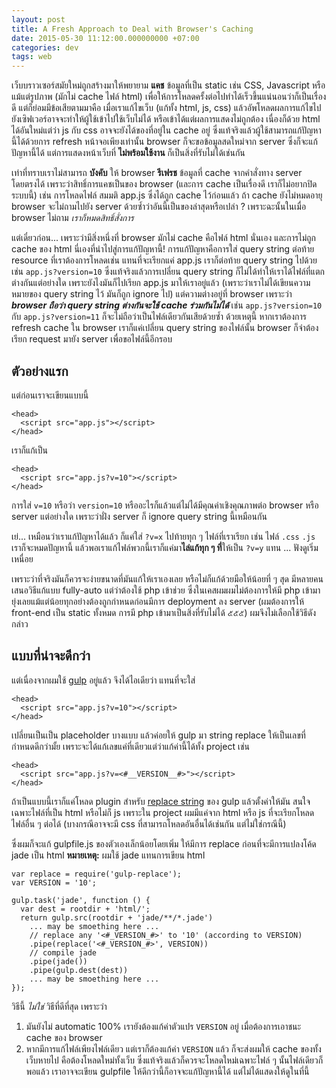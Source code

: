 ```yaml
---
layout: post
title: A Fresh Approach to Deal with Browser's Caching
date: 2015-05-30 11:12:00.000000000 +07:00
categories: dev
tags: web
---
```

เว็บบราวเซอร์สมัยใหม่ถูกสร้างมาให้พยายาม **แคช** ข้อมูลที่เป็น static เช่น CSS, Javascript หรือแม้แต่รูปภาพ (มักไม่ cache ไฟล์ html) เพื่อให้การโหลดครั้งต่อไปทำได้เร็วขึ้นแน่นอนว่าก็เป็นเรื่องดี​ แต่ก็ย่อมมีข้อเสียตามมาคือ เมื่อเราแก้ไขเว็บ (แก้ทั้ง html, js, css) แล้วอัพโหลดผลการแก้ไขไปยังเซิฟเวอร์อาจจะทำให้ผู้ใช้เข้าไปใช้เว็บไม่ได้ หรือเข้าได้แต่ผลการแสดงไม่ถูกต้อง เนื่องก็ด้วย html ได้อันใหม่แต่ว่า js กับ css อาจจะยังได้ของที่อยู่ใน cache อยู่ ซึ่งแท้จริงแล้วผู้ใช้สามารถแก้ปัญหานี้ได้ด้วยการ refresh หน้าจอเพียงเท่านั้น browser ก็จะขอข้อมูลสดใหม่จาก server ซึ่งก็จะแก้ปัญหานี้ได้ แต่การแสดงหน้าเว็บที่ **ไม่พร้อมใช้งาน** ก็เป็นสิ่งที่รับไม่ได้เช่นกัน

เท่าที่ทราบเราไม่สามารถ **บังคับ** ให้ browser **รีเฟรช** ข้อมูลที่ cache จากคำสั่งทาง server โดยตรงได้ เพราะว่าสิทธิ์การแคชเป็นของ browser (และการ cache เป็นเรื่องดี เราก็ไม่อยากปิดระบบนี้) เช่น การโหลดไฟล์ สมมติ app.js ซึ่งได้ถูก cache ไว้ก่อนแล้ว ถ้า cache ยังไม่หมดอายุ browser จะไม่ถามไปยัง server ด้วยซ้ำว่าอันนี้เป็นของล่าสุดหรือเปล่า ? เพราะฉะนั้นในเมื่อ browser ไม่ถาม *เราก็หมดสิทธิ์สั่งการ*

แต่เดี๋ยวก่อน... เพราะว่ามีสิ่งหนึ่งที่ browser มักไม่ cache คือไฟล์ html นั่นเอง และการไม่ถูก cache ของ html นี่เองที่นำไปสู่การแก้ปัญหานี้! การแก้ปัญหาคือการใส่ query string ต่อท้าย resource ที่เราต้องการโหลดเช่น แทนที่จะเรียกแค่ app.js เราก็ต่อท้าย query string ไปด้วยเช่น `app.js?version=10` ซึ่งแท้จริงแล้วการเปลี่ยน query string ก็ไม่ได้ทำให้เราได้ไฟล์ที่แตกต่างกันแต่อย่างใด เพราะยังไงมันก็ไปเรียก app.js มาให้เราอยู่แล้ว (เพราะว่าเราไม่ได้เขียนความหมายของ query string ไว้ มันก็ถูก ignore ไป) แต่ความต่างอยู่ที่ browser เพราะว่า ***browser ถือว่า query string ต่างกันจะใช้ cache ร่วมกันไม่ได้*** เช่น `app.js?version=10` กับ `app.js?version=11` ก็จะไม่ถือว่าเป็นไฟล์เดียวกันเสียด้วยซ้ำ ด้วยเหตุนี้ หากเราต้องการ refresh cache ใน browser เราก็แค่เปลี่ยน query string ของไฟล์นั้น browser ก็จำต้องเรียก request มายัง server เพื่อขอไฟล์นี้อีกรอบ

## ตัวอย่างแรก
แต่ก่อนเราจะเขียนแบบนี้

```
<head>
  <script src="app.js"></script>
</head>
```

เราก็แก้เป็น

```
<head>
  <script src="app.js?v=10"></script>
</head>
```

การใส่ `v=10` หรือว่า `version=10` หรืออะไรก็แล้วแต่ไม่ได้มีคุณค่าเชิงคุณภาพต่อ browser หรือ server แต่อย่างใด เพราะว่าฝั่ง server ก็ ignore query string นี้เหมือนกัน

เย่... เหมือนว่าเราแก้ปัญหาได้แล้ว ก็แค่ใส่ `?v=x` ไปท้ายทุก ๆ ไฟล์ที่เราเรียก เช่น ไฟล์ `.css` `.js` เราก็จะหมดปัญหานี้ แล้วพอเราแก้ไฟล์พวกนี้เราก็แค่มา**ไล่แก้ทุก ๆ ที่**ให้เป็น `?v=y` แทน ... ฟังดูเริ่มเหนื่อย 

เพราะว่าที่จริงมันก็ควรจะง่ายขนาดที่มันแก้ให้เราเองเลย หรือไม่ก็แก้ด้วยมือให้น้อยที่ ๆ สุด มีหลายคนเสนอวิธีแก้แบบ fully-auto แต่ว่าต้องใช้ php เข้าช่วย ซึ่งในเคสผมผมไม่ต้องการให้มี php เข้ามายุ่งเลยแม้แต่น้อยทุกอย่างต้องถูกกำหนดก่อนมีการ deployment ลง server (ผมต้องการให้ front-end เป็น static ทั้งหมด การมี php เข้ามาเป็นสิ่งที่รับไม่ได้ ๕๕๕) ผมจึงไม่เลือกใช้วิธีดังกล่าว

## แบบที่น่าจะดีกว่า
แต่เนื่องจากผมใช้ [gulp](http://gulpjs.com/) อยู่แล้ว จึงได้ไอเดียว่า แทนที่จะใส่

```
<head>
  <script src="app.js?v=10"></script>
</head>
```

เปลี่ยนเป็นเป็น placeholder บางแบบ แล้วค่อยให้ gulp มา string replace ให้เป็นเลขที่กำหนดดีกว่ามั้ย เพราะจะได้แก้เลขแค่ที่เดียวแต่ว่าแก้ค่านี้ได้ทั้ง project เช่น

```
<head>
  <script src="app.js?v=<#__VERSION__#>"></script>
</head>
```

ถ้าเป็นแบบนี้เราก็แค่โหลด plugin สำหรับ [replace string](https://github.com/lazd/gulp-replace) ของ gulp แล้วตั้งค่าให้มัน สนใจเฉพาะไฟล์ที่เป็น html หรือไม่ก็ js เพราะใน project ผมมีแค่จาก html หรือ js ที่จะเรียกโหลดไฟล์อื่น ๆ ต่อได้ (บางกรณีอาจจะมี css ที่สามารถโหลดอันอื่นได้เช่นกัน แต่ไม่ใช่กรณีนี้)

ซึ่งผมก็จะแก้ gulpfile.js ของตัวเองเล็กน้อยโดยเพิ่ม ให้มีการ replace ก่อนที่จะมีการแปลงโค้ด jade เป็น html 
**หมายเหตุ:** ผมใช้ jade แทนการเขียน html

```
var replace = require('gulp-replace');
var VERSION = '10';

gulp.task('jade', function () {
  var dest = rootdir + 'html/';
  return gulp.src(rootdir + 'jade/**/*.jade')
    ... may be smoething here ...
    // replace any '<#_VERSION_#>' to '10' (according to VERSION)
    .pipe(replace('<#_VERSION_#>', VERSION))
    // compile jade
    .pipe(jade())
    .pipe(gulp.dest(dest))
    ... may be smoething here ...
});

```

วิธีนี้ *ไม่ใช่* วิธีที่ดีที่สุด เพราะว่า

1. มันยังไม่ automatic 100% เรายังต้องแก้ค่าตัวแปร `VERSION` อยู่ เมื่อต้องการเอาชนะ cache ของ browser
2. หากมีการแก้ไฟล์เพียงไฟล์เดียว แต่เราก็ต้องแก้ค่า `VERSION` แล้ว ก็จะส่งผมให้ cache ของทั้งเว็บหายไป คือต้องโหลดใหม่ทั้งเว็บ ซึ่งแท้จริงแล้วก็ควรจะโหลดใหม่เฉพาะไฟล์ ๆ นั้นไฟล์เดียวก็พอแล้ว เราอาจจะเขียน gulpfile ให้ดีกว่านี้ก็อาจจะแก้ปัญหานี้ได้ แต่ไม่ได้แสดงให้ดูในที่นี้
